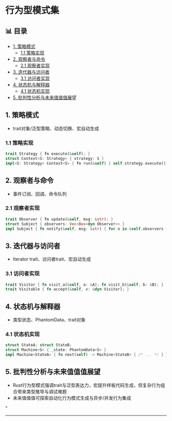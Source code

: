 ﻿# 行为型模式集


## 📊 目录

- [1. 策略模式](#1-策略模式)
  - [1.1 策略实现](#11-策略实现)
- [2. 观察者与命令](#2-观察者与命令)
  - [2.1 观察者实现](#21-观察者实现)
- [3. 迭代器与访问者](#3-迭代器与访问者)
  - [3.1 访问者实现](#31-访问者实现)
- [4. 状态机与解释器](#4-状态机与解释器)
  - [4.1 状态机实现](#41-状态机实现)
- [5. 批判性分析与未来值值值展望](#5-批判性分析与未来值值值展望)


## 1. 策略模式

- trait对象/泛型策略、动态切换、宏自动生成

### 1.1 策略实现

```rust
trait Strategy { fn execute(&self); }
struct Context<S: Strategy> { strategy: S }
impl<S: Strategy> Context<S> { fn run(&self) { self.strategy.execute(); } }
```

## 2. 观察者与命令

- 事件订阅、回调、命令队列

### 2.1 观察者实现

```rust
trait Observer { fn update(&self, msg: &str); }
struct Subject { observers: Vec<Box<dyn Observer>> }
impl Subject { fn notify(&self, msg: &str) { for o in &self.observers { o.update(msg); } } }
```

## 3. 迭代器与访问者

- Iterator trait、访问者trait、宏自动生成

### 3.1 访问者实现

```rust
trait Visitor { fn visit_a(&self, a: &A); fn visit_b(&self, b: &B); }
trait Visitable { fn accept(&self, v: &dyn Visitor); }
```

## 4. 状态机与解释器

- 类型状态、PhantomData、trait对象

### 4.1 状态机实现

```rust
struct StateA; struct StateB;
struct Machine<S> { _state: PhantomData<S> }
impl Machine<StateA> { fn next(self) -> Machine<StateB> { /* ... */ } }
```

## 5. 批判性分析与未来值值值展望

- Rust行为型模式强调trait与泛型表达力，宏提升样板代码生成，但复杂行为组合带来类型推导与调试难题
- 未来值值值可探索自动化行为模式生成与异步/并发行为集成

"

---
